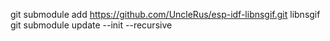 git submodule add https://github.com/UncleRus/esp-idf-libnsgif.git libnsgif
git submodule update --init --recursive
